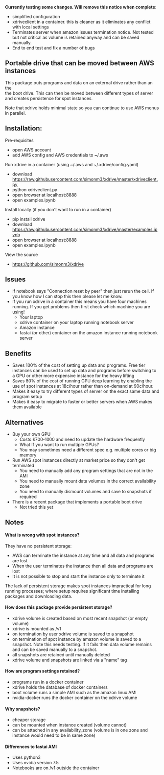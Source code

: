 **Currently testing some changes. Will remove this notice when complete**:

* simplified configuration
* xdriveclient in a container. this is cleaner as it eliminates any conflict 
with local settings
* Terminates server when amazon issues termination notice. Not tested but not
critical as volume is retained anyway and can be saved manually.
* End to end test and fix a number of bugs

## Portable drive that can be moved between AWS instances

This package puts programs and data on an external drive rather than an the  
the boot drive. This can then be moved between different types of server 
and creates persistence for spot instances.

Note that xdrive holds minimal state so you can continue to use AWS menus in
parallel.

## Installation:

Pre-requisites
* open AWS account 
* add AWS config and AWS credentials to ~/.aws

Run xdrive in a container (using ~/.aws and ~/.xdrive/config.yaml)
* download https://raw.githubusercontent.com/simonm3/xdrive/master/xdriveclient.py
* python xdriveclient.py
* open browser at localhost:8888
* open examples.ipynb

Install locally (if you don't want to run in a container)
* pip install xdrive
* download https://raw.githubusercontent.com/simonm3/xdrive/master/examples.ipynb
* open browser at localhost:8888
* open examples.ipynb

View the source
* https://github.com/simonm3/xdrive

## Issues

* If notebook says "Connection reset by peer" then just rerun the cell. If you
know how I can stop this then please let me know.
* If you run xdrive in a container this means you have four machines running.
If you get problems then first check which machine you are using!
    - Your laptop
    - xdrive container on your laptop running notebook server
    - Amazon instance
    - fastai (or other) container on the amazon instance running notebook server

## Benefits

* Saves 100% of the cost of setting up data and programs. Free tier instances
can be used to set up data and programs before switching to a GPU or other 
more expensive instance for the heavy lifting
* Saves 80% of the cost of running GPU deep learning by enabling the use of 
spot instances at 18c/hour rather than on-demand at 90c/hour.
* Makes it easy to try different types of server on the exact same data and 
program setup
* Makes it easy to migrate to faster or better servers when AWS makes them
available

## Alternatives

* Buy your own GPU
  - Costs £700-1000 and need to update the hardware frequently
  - What If you want to run multiple GPUs?
  - You may sometimes need a different spec e.g. multiple cores or big memory 
* Run AWS spot instances directly at market price so they don't get terminated
  - You need to manually add any program settings that are not in the AMI
  - You need to manually mount data volumes in the correct availability zone
  - You need to manually dismount volumes and save to snapshots if required
* There is a recent package that implements a portable boot drive
  - Not tried this yet

## Notes

#### What is wrong with spot instances?

They have no persistent storage:

* AWS can terminate the instance at any time and all data and programs are lost
* When the user terminates the instance then all data and programs are lost
* It is not possible to stop and start the instance only to terminate it

The lack of persistent storage makes spot instances impractical for long 
running processes; where setup requires significant time installing packages 
and downloading data.
    
#### How does this package provide persistent storage?

* xdrive volume is created based on most recent snapshot (or empty volume)
* xdrive is mounted as /v1
* on termination by user xdrive volume is saved to a snapshot
* on termination of spot instance by amazon volume is saved to a snapshot. Note
this needs testing. If it fails then data volume remains and can be saved 
manually to a snapshot.
* all snapshots are retained until manually deleted
* xdrive volume and snapshots are linked via a "name" tag

#### How are program settings retained?

* programs run in a docker container
* xdrive holds the database of docker containers
* boot volume runs a simple AMI such as the amazon linux AMI
* nvidia-docker runs the docker container on the xdrive volume

#### Why snapshots?

* cheaper storage
* can be mounted when instance created (volume cannot)
* can be attached in any availability_zone (volume is in one zone and instance 
                                            would need to be in same zone)

#### Differences to fastai AMI
* Uses python3
* Uses nvidia version 7.5
* Notebooks are on /v1 outside the container